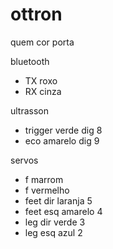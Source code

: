 # ottron

quem      cor       porta

bluetooth
* TX        roxo
* RX        cinza

ultrasson
* trigger   verde     dig 8
* eco       amarelo   dig 9

servos
* f           marrom      
* f           vermelho 
* feet dir    laranja   5
* feet esq    amarelo   4
* leg dir     verde     3
* leg esq     azul      2
